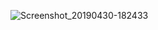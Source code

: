 ![Screenshot_20190430-182433](https://user-images.githubusercontent.com/50112456/56975319-3cfded80-6b79-11e9-94e5-3941cdcae8ed.png)
